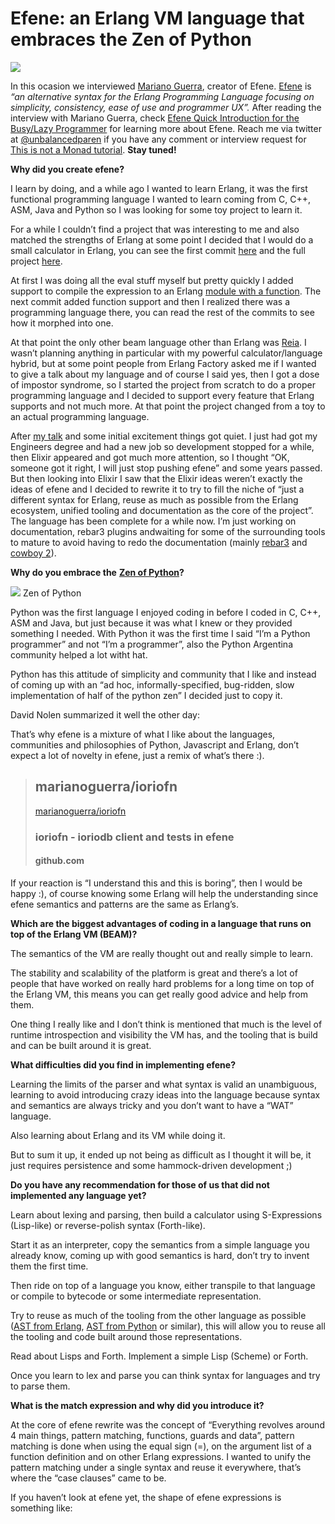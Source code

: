 # Efene: an Erlang VM language that embraces the Zen of Python


![](https://miro.medium.com/max/352/1*Y6aaUiw3qoh372nY7WNzJg.png?q=20)

In this ocasion we interviewed [Mariano Guerra](https://github.com/marianoguerra), creator of Efene. [Efene](http://efene.org/) is _“an alternative syntax for the Erlang Programming Language focusing on simplicity, consistency, ease of use and programmer UX”._ After reading the interview with Mariano Guerra, check [Efene Quick Introduction for the Busy/Lazy Programmer](http://efene.org/quick-efene-introduction-busy-programmer.html) for learning more about Efene.
Reach me via twitter at [@unbalancedparen](http://twitter.com/unbalancedparen) if you have any comment or interview request for [This is not a Monad tutorial](https://medium.com/this-is-not-a-monad-tutorial). **Stay tuned!**

**Why did you create efene?**

I learn by doing, and a while ago I wanted to learn Erlang, it was the first functional programming language I wanted to learn coming from C, C++, ASM, Java and Python so I was looking for some toy project to learn it.

For a while I couldn’t find a project that was interesting to me and also matched the strengths of Erlang at some point I decided that I would do a small calculator in Erlang, you can see the first commit [here](https://github.com/marianoguerra/match/commit/cc048638b4cc99719ad5c28cea2f9e8163b9661c) and the full project [here](https://github.com/marianoguerra/match).

At first I was doing all the eval stuff myself but pretty quickly I added support to compile the expression to an Erlang [module with a function](https://github.com/marianoguerra/match/commit/6c726f641e5d651f6bb46b2ae04202e557ea022b). The next commit added function support and then I realized there was a programming language there, you can read the rest of the commits to see how it morphed into one.

At that point the only other beam language other than Erlang was [Reia](http://reia-lang.org/). I wasn’t planning anything in particular with my powerful calculator/language hybrid, but at some point people from Erlang Factory asked me if I wanted to give a talk about my language and of course I said yes, then I got a dose of impostor syndrome, so I started the project from scratch to do a proper programming language and I decided to support every feature that Erlang supports and not much more. At that point the project changed from a toy to an actual programming language.

After [my talk](http://www.erlang-factory.com/conference/London2010/speakers/MarianoGuerra) and some initial excitement things got quiet. I just had got my Engineers degree and had a new job so development stopped for a while, then Elixir appeared and got much more attention, so I thought “OK, someone got it right, I will just stop pushing efene” and some years passed. But then looking into Elixir I saw that the Elixir ideas weren’t exactly the ideas of efene and I decided to rewrite it to try to fill the niche of “just a different syntax for Erlang, reuse as much as possible from the Erlang ecosystem, unified tooling and documentation as the core of the project”. The language has been complete for a while now. I’m just working on documentation, rebar3 plugins andwaiting for some of the surrounding tools to mature to avoid having to redo the documentation (mainly [rebar3](https://github.com/rebar/rebar3) and [cowboy 2](https://www.youtube.com/watch?v=YGuAXS0Cy_8)).

**Why do you embrace the** [**Zen of Python**](https://www.python.org/dev/peps/pep-0020/)**?**

![](https://miro.medium.com/max/560/1*6_ijRzr0oB6Zckr8GTrq4A.png?q=20)
Zen of Python

Python was the first language I enjoyed coding in before I coded in C, C++, ASM and Java, but just because it was what I knew or they provided something I needed. With Python it was the first time I said “I’m a Python programmer” and not “I’m a programmer”, also the Python Argentina community helped a lot witht hat.

Python has this attitude of simplicity and community that I like and instead of coming up with an “ad hoc, informally-specified, bug-ridden, slow implementation of half of the python zen” I decided just to copy it.

David Nolen summarized it well the other day:

That’s why efene is a mixture of what I like about the languages, communities and philosophies of Python, Javascript and Erlang, don’t expect a lot of novelty in efene, just a remix of what’s there :).

>## marianoguerra/ioriofn
>[marianoguerra/ioriofn](https://github.com/marianoguerra/ioriofn/)
>### ioriofn - ioriodb client and tests in efene
>#### github.com

If your reaction is “I understand this and this is boring”, then I would be happy :), of course knowing some Erlang will help the understanding since efene semantics and patterns are the same as Erlang’s.

**Which are the biggest advantages of coding in a language that runs on top of the Erlang VM (BEAM)?**

The semantics of the VM are really thought out and really simple to learn.

The stability and scalability of the platform is great and there’s a lot of people that have worked on really hard problems for a long time on top of the Erlang VM, this means you can get really good advice and help from them.

One thing I really like and I don’t think is mentioned that much is the level of runtime introspection and visibility the VM has, and the tooling that is build and can be built around it is great.

**What difficulties did you find in implementing efene?**

Learning the limits of the parser and what syntax is valid an unambiguous, learning to avoid introducing crazy ideas into the language because syntax and semantics are always tricky and you don’t want to have a “WAT” language.

Also learning about Erlang and its VM while doing it.

But to sum it up, it ended up not being as difficult as I thought it will be, it just requires persistence and some hammock-driven development ;)

**Do you have any recommendation for those of us that did not implemented any language yet?**

Learn about lexing and parsing, then build a calculator using S-Expressions (Lisp-like) or reverse-polish syntax (Forth-like).

Start it as an interpreter, copy the semantics from a simple language you already know, coming up with good semantics is hard, don’t try to invent them the first time.

Then ride on top of a language you know, either transpile to that language or compile to bytecode or some intermediate representation.

Try to reuse as much of the tooling from the other language as possible ([AST from Erlang](http://www.erlang.org/doc/apps/erts/absform.html), [AST from Python](https://docs.python.org/3/library/ast.html) or similar), this will allow you to reuse all the tooling and code built around those representations.

Read about Lisps and Forth. Implement a simple Lisp (Scheme) or Forth.

Once you learn to lex and parse you can think syntax for languages and try to parse them.

**What is the match expression and why did you introduce it?**

At the core of efene rewrite was the concept of “Everything revolves around 4 main things, pattern matching, functions, guards and data”, pattern matching is done when using the equal sign (=), on the argument list of a function definition and on other Erlang expressions. I wanted to unify the pattern matching under a single syntax and reuse it everywhere, that’s where the “case clauses” came to be.

If you haven’t look at efene yet, the shape of efene expressions is something like:



